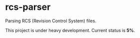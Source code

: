 # rcs-parser
Parsing RCS (Revision Control System) files.

This project is under heavy development. Current status is **5%**.